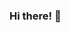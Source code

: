 ### Hi there! 👋

<!--
**VakinduPhilliam/VakinduPhilliam** is a ✨ _special_ ✨ repository because its `README.md` (this file) appears on your GitHub profile.

const name = 'Vakindu Philliam';
console.log(`Greetings from ${name}! (ʘ‿ʘ)`);

Experience:

- 🔭 
- 🌱 Flutter/Dart, Akka (Scala/Java), Python/Django, Go (GoLang), PHP.
- 👯 IoT, Blockchain, Mobile Apps.
- 📫 LinkedIn: http://LinkedIn.com/in/VakinduPhilliam
- 📫 LinkedIn: http://Medium.com/@VakinduPhilliam
- 📫 LinkedIn: http://Twitter.com/VakinduPhilliam
-->

